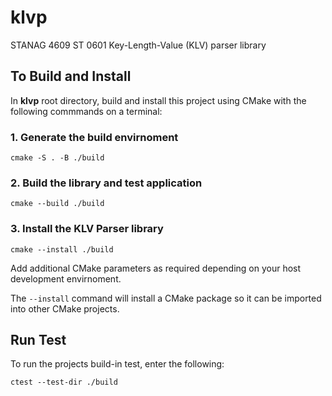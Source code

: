 # klvp
STANAG 4609 ST 0601 Key-Length-Value (KLV) parser library

## To Build and Install
In __klvp__ root directory, build and install this project using CMake with the following commmands on a terminal:

### 1. Generate the build envirnoment
    cmake -S . -B ./build 
### 2. Build the library and test application
    cmake --build ./build 
### 3. Install the KLV Parser library
    cmake --install ./build

Add additional CMake parameters as required depending on your host development envirnoment.

The `--install` command will install a CMake package so it can be imported into other CMake projects.

## Run Test
To run the projects build-in test, enter the following:

    ctest --test-dir ./build
